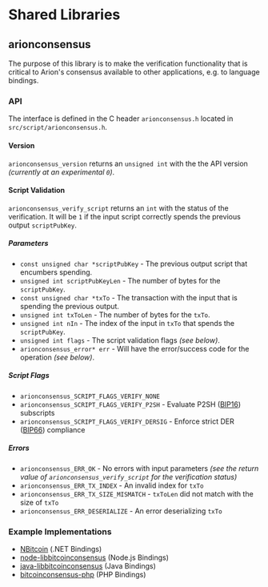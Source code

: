 Shared Libraries
================

## arionconsensus

The purpose of this library is to make the verification functionality that is critical to Arion's consensus available to other applications, e.g. to language bindings.

### API

The interface is defined in the C header `arionconsensus.h` located in  `src/script/arionconsensus.h`.

#### Version

`arionconsensus_version` returns an `unsigned int` with the the API version *(currently at an experimental `0`)*.

#### Script Validation

`arionconsensus_verify_script` returns an `int` with the status of the verification. It will be `1` if the input script correctly spends the previous output `scriptPubKey`.

##### Parameters
- `const unsigned char *scriptPubKey` - The previous output script that encumbers spending.
- `unsigned int scriptPubKeyLen` - The number of bytes for the `scriptPubKey`.
- `const unsigned char *txTo` - The transaction with the input that is spending the previous output.
- `unsigned int txToLen` - The number of bytes for the `txTo`.
- `unsigned int nIn` - The index of the input in `txTo` that spends the `scriptPubKey`.
- `unsigned int flags` - The script validation flags *(see below)*.
- `arionconsensus_error* err` - Will have the error/success code for the operation *(see below)*.

##### Script Flags
- `arionconsensus_SCRIPT_FLAGS_VERIFY_NONE`
- `arionconsensus_SCRIPT_FLAGS_VERIFY_P2SH` - Evaluate P2SH ([BIP16](https://github.com/bitcoin/bips/blob/master/bip-0016.mediawiki)) subscripts
- `arionconsensus_SCRIPT_FLAGS_VERIFY_DERSIG` - Enforce strict DER ([BIP66](https://github.com/bitcoin/bips/blob/master/bip-0066.mediawiki)) compliance

##### Errors
- `arionconsensus_ERR_OK` - No errors with input parameters *(see the return value of `arionconsensus_verify_script` for the verification status)*
- `arionconsensus_ERR_TX_INDEX` - An invalid index for `txTo`
- `arionconsensus_ERR_TX_SIZE_MISMATCH` - `txToLen` did not match with the size of `txTo`
- `arionconsensus_ERR_DESERIALIZE` - An error deserializing `txTo`

### Example Implementations
- [NBitcoin](https://github.com/NicolasDorier/NBitcoin/blob/master/NBitcoin/Script.cs#L814) (.NET Bindings)
- [node-libbitcoinconsensus](https://github.com/bitpay/node-libbitcoinconsensus) (Node.js Bindings)
- [java-libbitcoinconsensus](https://github.com/dexX7/java-libbitcoinconsensus) (Java Bindings)
- [bitcoinconsensus-php](https://github.com/Bit-Wasp/bitcoinconsensus-php) (PHP Bindings)
